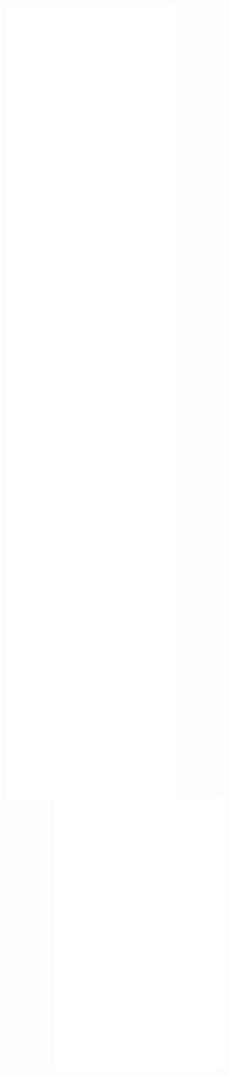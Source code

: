 [<img align="left" width="390" alt="Hello" src="https://raw.githubusercontent.com/AbdallahMhz/AbdallahMhz/main/GeneralInfo.svg">](https://www.youtube.com/watch?v=oIscL-Bjsq4)
[<img align="right" width="390" alt="Love chess" src="https://raw.githubusercontent.com/AbdallahMhz/AbdallahMhz/main/Chess.svg">](#)
[<img align="right" width="390" alt="Ach" src="https://raw.githubusercontent.com/AbdallahMhz/AbdallahMhz/main/Achievements.svg">](#)
